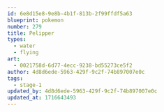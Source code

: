 ```yaml
---
id: 6e8d15e8-9e8b-4b1f-813b-2f99ffdf5a63
blueprint: pokemon
number: 279
title: Pelipper
types:
  - water
  - flying
art:
  - 0021758d-6d77-4ecc-9238-bd55273ce5f2
author: 4d8d6ede-5963-429f-9c2f-74b897007e0c
tags:
  - stage-1
updated_by: 4d8d6ede-5963-429f-9c2f-74b897007e0c
updated_at: 1716643493
---
```

